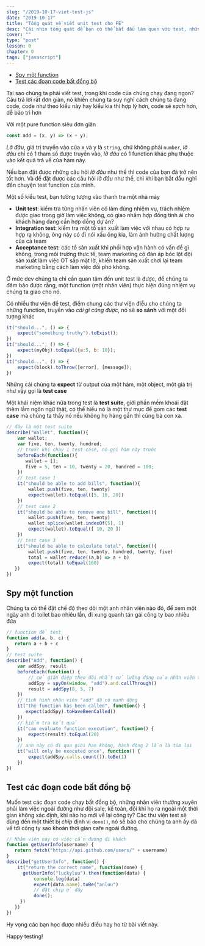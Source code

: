 ```yaml
---
slug: "/2019-10-17-viet-test-js"
date: "2019-10-17"
title: "Tổng quát về viết unit test cho FE"
desc: "Cái nhìn tổng quát để bạn có thể bắt đầu làm quen với test, những khái niệm, vấn đề gặp thường xuyên khi viết test"
cover: ""
type: "post"
lesson: 0
chapter: 0
tags: ["javascript"]
---
```


<!-- TOC -->

- [Spy một function](#spy-m%E1%BB%99t-function)
- [Test các đoạn code bất đồng bộ](#test-c%C3%A1c-%C4%91o%E1%BA%A1n-code-b%E1%BA%A5t-%C4%91%E1%BB%93ng-b%E1%BB%99)

<!-- /TOC -->

Tại sao chúng ta phải viết test, trong khi code của chúng chạy đang ngon? Câu trả lời rất đơn giản, nó khiến chúng ta suy nghĩ cách chúng ta đang code, code như theo kiểu này hay kiểu kia thì hợp lý hơn, code sẽ *sạch* hơn, dễ bảo trì hơn

Với một pure function siêu đơn giản

```js
const add = (x, y) => (x + y);
```

*Lỡ đâu*, giá trị truyền vào của x và y là `string`, chứ không phải `number`, *lỡ đâu* chỉ có 1 tham số được truyền vào, *lỡ đâu* có 1 function khác phụ thuộc vào kết quả trả về của hàm này.

Nếu bạn đặt được những câu hỏi *lỡ đâu* như thế thì code của bạn đã trở nên tốt hơn. Và để đặt được các câu hỏi *lỡ đâu* như thế, chỉ khi bạn bắt đầu nghĩ đến chuyện test function của mình.

Một số kiểu test, bạn tưởng tượng vào thanh tra một nhà máy

- **Unit test**: kiểm tra từng nhân viên có làm đúng nhiệm vụ, trách nhiệm được giao trong giờ làm việc không, có giao nhầm hợp đồng tình ái cho khách hàng đang cần hợp đồng dự án?
- **Integration test**: kiểm tra một tổ sản xuất làm việc với nhau có hợp ru hợp rạ không, ông này có đi nói xấu ông kia, làm ảnh hưởng chất lượng của cả team
- **Acceptance test**: các tổ sản xuất khi phối hợp vận hành có vấn đề gì không, trong môi trường thực tế, team marketing có đàn áp bóc lột đội sản xuất làm việc OT sấp mặt lờ, khiến team sản xuất chơi lại team marketing bằng cách làm việc đối phó không.

Ở mức dev chúng ta chỉ cần quan tâm đến unit test là được, để chúng ta đảm bảo được rằng, một function (một nhân viên) thực hiện đúng nhiệm vụ chúng ta giao cho nó.

Có nhiều thư viện để test, điểm chung các thư viện điều cho chúng ta những function, truyền vào *cái gì cũng được*, nó sẽ **so sánh** với một đối tượng khác

```js
it("should...", () => {
	expect("something truthy").toExist();
})
it("should...", () => {
	expect(myObj).toEqual({a:5, b: 10});
})
it("should...", () => {
	expect(block).toThrow([error], [message]);
})
```

Những cái chúng ta **expect** từ output của một hàm, một object, một giá trị như vậy gọi là **test case**

Một khái niệm khác nữa trong test là **test suite**, giới phần mềm khoái đặt thêm lắm ngôn ngữ thật, có thể hiểu nó là một thư mục để gom các **test case** mà chúng ta thấy nó nếu không họ hàng gần thì cũng bà con xa.

```js
// đây là một test suite
describe("Wallet", function(){
	var wallet;
	var five, ten, twenty, hundred;
	// trước khi chạy 1 test case, nó gọi hàm này trước
	beforeEach(function(){
	   wallet = [];
	   five = 5, ten = 10, twenty = 20, hundred = 100;
	})
	// test case 1
	it("should be able to add bills", function(){
		wallet.push(five, ten, twenty)
		expect(wallet).toEqual([5, 10, 20])
	})
	// test case 2
	it("should be able to remove one bill", function(){
	    wallet.push(five, ten, twenty)
	    wallet.splice(wallet.indexOf(5), 1)
	    expect(wallet).toEqual([ 10, 20 ])
	})
	// test case 3
	it("should be able to calculate total", function(){
	    wallet.push(five, ten, twenty, hundred, twenty, five)
	    total = wallet.reduce((a,b) => a + b)
	    expect(total).toEqual(160)
   })
})
```

## Spy một function

Chúng ta có thể đặt chế độ theo dõi một anh nhân viên nào đó, để xem một ngày anh đi toilet bao nhiêu lần, đi xung quanh tán gái công ty bao nhiêu đứa

```js
// function để test
function add(a, b, c) {
   return a + b + c
}
// test suite
describe("Add", function() {
    var addSpy, result
    beforeEach(function() {
	    // cử gián điệp theo dõi nhất cử lưỡng động của nhân viên tên **add**
	    addSpy = spyOn(window, "add").and.callThrough()
	    result = addSpy(8, 5, 7)
	})
	// tình hình nhân viên "add" đã có manh động
	it("the function has been called", function() {
	   expect(addSpy).toHaveBeenCalled()
	})
	// kiểm tra kết quả
	it("can evaluate function execution", function() {
	    expect(result).toEqual(20)
	})
	// anh này có đi qua giới hạn không, hành động 2 lần là túm lại
	it("will only be executed once", function() {
	    expect(addSpy.calls.count()).toBe(1)
	})
})
```

## Test các đoạn code bất đồng bộ

Muốn test các đoạn code chạy bất đồng bộ, những nhân viên thường xuyên phải làm việc ngoài đường như đội sale, kế toán, đôi khi họ ra ngoài một thời gian không xác định, khi nào họ mới về lại công ty? Các thư viện test sẽ dùng đến một thiết bị *chip* định vị `done()`, nó sẽ báo cho chúng ta anh ấy đã về tới công ty sao khoản thời gian cafe ngoài đường.

```js
// Nhân viên này có việc cần đường đi khách
function getUserInfo(username) {
   return fetch("https://api.github.com/users/" + username)
}
describe("getUserInfo", function() {
	it("return the correct name", function(done) {
      getUserInfo("luckyluu").then(function(data) {
	      console.log(data)
	      expect(data.name).toBe("anluu")
	      // đặt chip ở đây
	      done();
     })
   })
})
```

Hy vọng các bạn học được nhiều điều hay ho từ bài viết này.

Happy testing!
